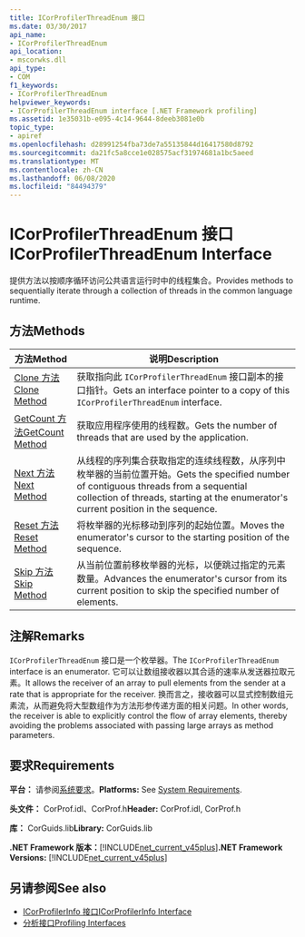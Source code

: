 ```yaml
---
title: ICorProfilerThreadEnum 接口
ms.date: 03/30/2017
api_name:
- ICorProfilerThreadEnum
api_location:
- mscorwks.dll
api_type:
- COM
f1_keywords:
- ICorProfilerThreadEnum
helpviewer_keywords:
- ICorProfilerThreadEnum interface [.NET Framework profiling]
ms.assetid: 1e35031b-e095-4c14-9644-8deeb3081e0b
topic_type:
- apiref
ms.openlocfilehash: d28991254fba73de7a55135844d16417580d8792
ms.sourcegitcommit: da21fc5a8cce1e028575acf31974681a1bc5aeed
ms.translationtype: MT
ms.contentlocale: zh-CN
ms.lasthandoff: 06/08/2020
ms.locfileid: "84494379"
---
```

# <a name="icorprofilerthreadenum-interface"></a><span data-ttu-id="c61bf-102">ICorProfilerThreadEnum 接口</span><span class="sxs-lookup"><span data-stu-id="c61bf-102">ICorProfilerThreadEnum Interface</span></span>
<span data-ttu-id="c61bf-103">提供方法以按顺序循环访问公共语言运行时中的线程集合。</span><span class="sxs-lookup"><span data-stu-id="c61bf-103">Provides methods to sequentially iterate through a collection of threads in the common language runtime.</span></span>  
  
## <a name="methods"></a><span data-ttu-id="c61bf-104">方法</span><span class="sxs-lookup"><span data-stu-id="c61bf-104">Methods</span></span>  
  
|<span data-ttu-id="c61bf-105">方法</span><span class="sxs-lookup"><span data-stu-id="c61bf-105">Method</span></span>|<span data-ttu-id="c61bf-106">说明</span><span class="sxs-lookup"><span data-stu-id="c61bf-106">Description</span></span>|  
|------------|-----------------|  
|[<span data-ttu-id="c61bf-107">Clone 方法</span><span class="sxs-lookup"><span data-stu-id="c61bf-107">Clone Method</span></span>](icorprofilerthreadenum-clone-method.md)|<span data-ttu-id="c61bf-108">获取指向此 `ICorProfilerThreadEnum` 接口副本的接口指针。</span><span class="sxs-lookup"><span data-stu-id="c61bf-108">Gets an interface pointer to a copy of this `ICorProfilerThreadEnum` interface.</span></span>|  
|[<span data-ttu-id="c61bf-109">GetCount 方法</span><span class="sxs-lookup"><span data-stu-id="c61bf-109">GetCount Method</span></span>](icorprofilerthreadenum-getcount-method.md)|<span data-ttu-id="c61bf-110">获取应用程序使用的线程数。</span><span class="sxs-lookup"><span data-stu-id="c61bf-110">Gets the number of threads that are used by the application.</span></span>|  
|[<span data-ttu-id="c61bf-111">Next 方法</span><span class="sxs-lookup"><span data-stu-id="c61bf-111">Next Method</span></span>](icorprofilerthreadenum-next-method.md)|<span data-ttu-id="c61bf-112">从线程的序列集合获取指定的连续线程数，从序列中枚举器的当前位置开始。</span><span class="sxs-lookup"><span data-stu-id="c61bf-112">Gets the specified number of contiguous threads from a sequential collection of threads, starting at the enumerator's current position in the sequence.</span></span>|  
|[<span data-ttu-id="c61bf-113">Reset 方法</span><span class="sxs-lookup"><span data-stu-id="c61bf-113">Reset Method</span></span>](icorprofilerthreadenum-reset-method.md)|<span data-ttu-id="c61bf-114">将枚举器的光标移动到序列的起始位置。</span><span class="sxs-lookup"><span data-stu-id="c61bf-114">Moves the enumerator's cursor to the starting position of the sequence.</span></span>|  
|[<span data-ttu-id="c61bf-115">Skip 方法</span><span class="sxs-lookup"><span data-stu-id="c61bf-115">Skip Method</span></span>](icorprofilerthreadenum-skip-method.md)|<span data-ttu-id="c61bf-116">从当前位置前移枚举器的光标，以便跳过指定的元素数量。</span><span class="sxs-lookup"><span data-stu-id="c61bf-116">Advances the enumerator's cursor from its current position to skip the specified number of elements.</span></span>|  
  
## <a name="remarks"></a><span data-ttu-id="c61bf-117">注解</span><span class="sxs-lookup"><span data-stu-id="c61bf-117">Remarks</span></span>  
 <span data-ttu-id="c61bf-118">`ICorProfilerThreadEnum` 接口是一个枚举器。</span><span class="sxs-lookup"><span data-stu-id="c61bf-118">The `ICorProfilerThreadEnum` interface is an enumerator.</span></span> <span data-ttu-id="c61bf-119">它可以让数组接收器以其合适的速率从发送器拉取元素。</span><span class="sxs-lookup"><span data-stu-id="c61bf-119">It allows the receiver of an array to pull elements from the sender at a rate that is appropriate for the receiver.</span></span> <span data-ttu-id="c61bf-120">换而言之，接收器可以显式控制数组元素流，从而避免将大型数组作为方法形参传递方面的相关问题。</span><span class="sxs-lookup"><span data-stu-id="c61bf-120">In other words, the receiver is able to explicitly control the flow of array elements, thereby avoiding the problems associated with passing large arrays as method parameters.</span></span>  
  
## <a name="requirements"></a><span data-ttu-id="c61bf-121">要求</span><span class="sxs-lookup"><span data-stu-id="c61bf-121">Requirements</span></span>  
 <span data-ttu-id="c61bf-122">**平台：** 请参阅[系统要求](../../get-started/system-requirements.md)。</span><span class="sxs-lookup"><span data-stu-id="c61bf-122">**Platforms:** See [System Requirements](../../get-started/system-requirements.md).</span></span>  
  
 <span data-ttu-id="c61bf-123">**头文件：** CorProf.idl、CorProf.h</span><span class="sxs-lookup"><span data-stu-id="c61bf-123">**Header:** CorProf.idl, CorProf.h</span></span>  
  
 <span data-ttu-id="c61bf-124">**库：** CorGuids.lib</span><span class="sxs-lookup"><span data-stu-id="c61bf-124">**Library:** CorGuids.lib</span></span>  
  
 <span data-ttu-id="c61bf-125">**.NET Framework 版本：**[!INCLUDE[net_current_v45plus](../../../../includes/net-current-v45plus-md.md)]</span><span class="sxs-lookup"><span data-stu-id="c61bf-125">**.NET Framework Versions:** [!INCLUDE[net_current_v45plus](../../../../includes/net-current-v45plus-md.md)]</span></span>  
  
## <a name="see-also"></a><span data-ttu-id="c61bf-126">另请参阅</span><span class="sxs-lookup"><span data-stu-id="c61bf-126">See also</span></span>

- [<span data-ttu-id="c61bf-127">ICorProfilerInfo 接口</span><span class="sxs-lookup"><span data-stu-id="c61bf-127">ICorProfilerInfo Interface</span></span>](icorprofilerinfo-interface.md)
- [<span data-ttu-id="c61bf-128">分析接口</span><span class="sxs-lookup"><span data-stu-id="c61bf-128">Profiling Interfaces</span></span>](profiling-interfaces.md)
